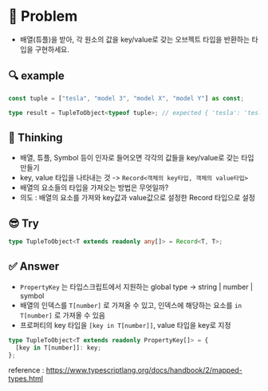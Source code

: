 # 📘 Problem

- 배열(튜플)을 받아, 각 원소의 값을 key/value로 갖는 오브젝트 타입을 반환하는 타입을 구현하세요.

## 🔍 example

```ts
const tuple = ["tesla", "model 3", "model X", "model Y"] as const;

type result = TupleToObject<typeof tuple>; // expected { 'tesla': 'tesla', 'model 3': 'model 3', 'model X': 'model X', 'model Y': 'model Y'}
```

## 💭 Thinking

- 배열, 튜플, Symbol 등이 인자로 들어오면 각각의 값들을 key/value로 갖는 타입 만들기
- key, value 타입을 나타내는 것 -> `Record<객체의 key타입, 객체의 value타입>`
- 배열의 요소들의 타입을 가져오는 방법은 무엇일까?
- 의도 : 배열의 요소를 가져와 key값과 value값으로 설정한 Record 타입으로 설정

## 😎 Try

```ts
type TupleToObject<T extends readonly any[]> = Record<T, T>;
```

## ✅ Answer

- `PropertyKey` 는 타입스크립트에서 지원하는 global type -> string | number | symbol
- 배열의 인덱스를 `T[number]` 로 가져올 수 있고, 인덱스에 해당하는 요소를 `in T[number]` 로 가져올 수 있음
- 프로퍼티의 key 타입을 `[key in T[number]]`, value 타입을 key로 지정

```ts
type TupleToObject<T extends readonly PropertyKey[]> = {
  [key in T[number]]: key;
};
```

reference : https://www.typescriptlang.org/docs/handbook/2/mapped-types.html
